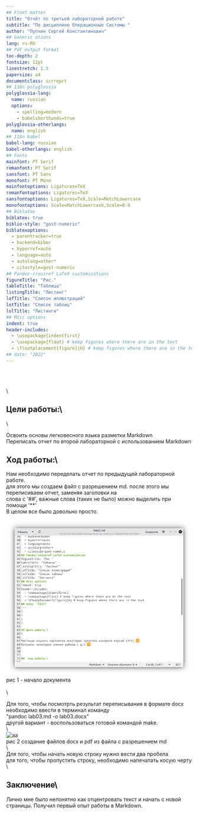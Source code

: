 ```yaml
---
## Front matter
title: "Отчёт по третьей лабораторной работе"  
subtitle: "По дисциплине Операционные Системы "          
author: "Пупчин Сергей Константинович"
## Generic otions
lang: ru-RU
## Pdf output format
toc-depth: 2
fontsize: 12pt
linestretch: 1.5
papersize: a4
documentclass: scrreprt
## I18n polyglossia
polyglossia-lang:
  name: russian
  options:
	- spelling=modern
	- babelshorthands=true
polyglossia-otherlangs:
  name: english
## I18n babel
babel-lang: russian
babel-otherlangs: english
## Fonts
mainfont: PT Serif
romanfont: PT Serif
sansfont: PT Sans
monofont: PT Mono
mainfontoptions: Ligatures=TeX
romanfontoptions: Ligatures=TeX
sansfontoptions: Ligatures=TeX,Scale=MatchLowercase
monofontoptions: Scale=MatchLowercase,Scale=0.9
## Biblatex
biblatex: true
biblio-style: "gost-numeric"
biblatexoptions:
  - parentracker=true
  - backend=biber
  - hyperref=auto
  - language=auto
  - autolang=other*
  - citestyle=gost-numeric
## Pandoc-crossref LaTeX customizations
figureTitle: "Рис."
tableTitle: "Таблица"
listingTitle: "Листинг"
lofTitle: "Список иллюстраций"
lotTitle: "Список таблиц"
lolTitle: "Листинги"
## Misc options
indent: true
header-includes:
  - \usepackage{indentfirst}
  - \usepackage{float} # keep figures where there are in the text
  - \floatplacement{figure}{H} # keep figures where there are in the text
## date: "2022"
---
```

\
\
\
\

## Цели работы:\ 
\

Освоить основы легковесного языка разметки Markdown   
Переписать отчет по второй лабораторной с использованием Markdown  



##  Ход работы:\

Нам необходимо переделать отчет по предыдущей лабораторной работе.  
для этого мы создаем файл с разрешением md. 
после этого мы переписиваем отчет, заменяя заголовки на  
слова с '##', важные слова (таких не было) можно выделить при помощи '**'  
В целом все было довольно просто.  

![рис 1 начало документа](0.png)  
рис 1 - начало документа  
\
\

Для того, чтобы посмотрть результат переписывания в формате docx  
необходимо ввести в терминал команду  
"pandoc lab03.md -o lab03.docx"  
другой вариант - воспользоваться готовой командой  make.  
\  
![aa](ъеъ.png)  
рис 2 создание файлов docx и pdf из файла с разрешением md  
\  
Для того, чтобы начать новую строку нужно вести два пробела  
для того, чтобы пропустить строку, необходимо напечатать косую черту  
\  







## Заключение\
Лично мне было непонятно как отцентровать текст и начать с новой страницы. Получил первый опыт работы в Markdown.  


